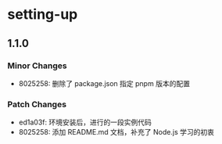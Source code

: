 # setting-up

## 1.1.0

### Minor Changes

- 8025258: 删除了 package.json 指定 pnpm 版本的配置

### Patch Changes

- ed1a03f: 环境安装后，进行的一段实例代码
- 8025258: 添加 README.md 文档，补充了 Node.js 学习的初衷
